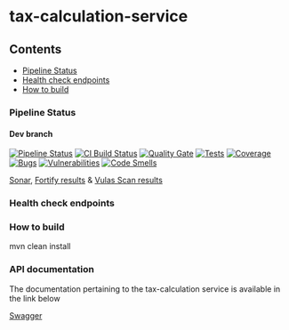 # tax-calculation-service

## Contents
* [Pipeline Status](#pipeline-status)
* [Health check endpoints](#health-check-endpoints)
* [How to build](#how-to-build)

### Pipeline Status

#### Dev branch
[![Pipeline Status](https://gketaas.jaas-gcp.cloud.sap.corp/job/taasCF/job/tax-calculation-service/job/dev/badge/icon?subject=Pipeline)](https://gketaas.jaas-gcp.cloud.sap.corp/job/taasCF/job/tax-calculation-service/job/dev)
[![CI Build Status](https://prod-build10000.wdf.sap.corp:443/job/tax-service/job/tax-service-tax-calculation-service-SP-MS-common/badge/icon?subject=CI%20Build)](https://prod-build10000.wdf.sap.corp:443/job/tax-service/job/tax-service-tax-calculation-service-SP-MS-common/)
[![Quality Gate](https://sonarci.wdf.sap.corp:8443/sonar/api/badges/gate?key=com.sap.slh.tax.taxcalculationservice-dev)](https://sonarci.wdf.sap.corp:8443/sonar/dashboard?id=com.sap.slh.tax.taxcalculationservice-dev)
[![Tests](https://sonarci.wdf.sap.corp:8443/sonar/api/badges/measure?key=com.sap.slh.tax.taxcalculationservice-dev&metric=tests)](https://sonarci.wdf.sap.corp:8443/sonar/component_measures/metric/tests?id=com.sap.slh.tax.taxcalculationservice-dev)
[![Coverage](https://sonarci.wdf.sap.corp:8443/sonar/api/badges/measure?key=com.sap.slh.tax.taxcalculationservice-dev&metric=coverage)](https://sonarci.wdf.sap.corp:8443/sonar/component_measures/domain/Coverage?id=com.sap.slh.tax.taxcalculationservice-dev)
[![Bugs](https://sonarci.wdf.sap.corp:8443/sonar/api/badges/measure?key=com.sap.slh.tax.taxcalculationservice-dev&metric=bugs)](https://sonarci.wdf.sap.corp:8443/sonar/project/issues?id=com.sap.slh.tax.taxcalculationservice-dev&resolved=false&types=BUG)
[![Vulnerabilities](https://sonarci.wdf.sap.corp:8443/sonar/api/badges/measure?key=com.sap.slh.tax.taxcalculationservice-dev&metric=vulnerabilities)](https://sonarci.wdf.sap.corp:8443/sonar/project/issues?id=com.sap.slh.tax.taxcalculationservice-dev&resolved=false&types=VULNERABILITY)
[![Code Smells](https://sonarci.wdf.sap.corp:8443/sonar/api/badges/measure?key=com.sap.slh.tax.taxcalculationservice-dev&metric=code_smells)](https://sonarci.wdf.sap.corp:8443/sonar/project/issues?com.sap.slh.tax.taxcalculationservice-dev&resolved=false&types=CODE_SMELL)

[Sonar](https://sonarci.wdf.sap.corp:8443/sonar/dashboard?id=com.sap.slh.tax.taxcalculationservice-dev), 
[Fortify results](https://fortify.tools.sap/ssc/html/ssc/version/22010/fix/null/?filterSet=a243b195-0a59-3f8b-1403-d55b7a7d78e6) & 
[Vulas Scan results](https://vulas.mo.sap.corp/apps/#/5DB8CF42920317E46144471B4798DA3A)

### Health check endpoints


### How to build
mvn clean install

### API documentation 
The documentation pertaining to the tax-calculation service is available in the link below

[Swagger](https://tax-calculation-swagger.internal.cfapps.sap.hana.ondemand.com/swagger-ui.html#/tax-calculation-controller/calculate_tax)


